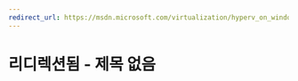```yaml
---
redirect_url: https://msdn.microsoft.com/virtualization/hyperv_on_windows/windows_welcome
---
```


# 리디렉션됨 - 제목 없음




<!--HONumber=May16_HO1-->


